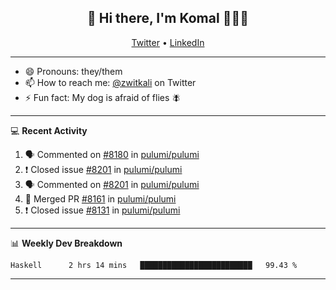 <h2 align="center"> 👋 Hi there, I'm Komal 🧑🏾‍💻 </h2>
<p align="center">
    <a href="https://twitter.com/zwitkali">Twitter</a> •
    <a href="https://www.linkedin.com/in/komal-ali/">LinkedIn</a>
</p>

--------

- 😄 Pronouns: they/them
- 📫 How to reach me: [@zwitkali](https://twitter.com/zwitkali) on Twitter
- ⚡ Fun fact: My dog is afraid of flies 🪰

--------
💻 **Recent Activity**

<!--START_SECTION:activity-->
1. 🗣 Commented on [#8180](https://github.com/pulumi/pulumi/issues/8180) in [pulumi/pulumi](https://github.com/pulumi/pulumi)
2. ❗️ Closed issue [#8201](https://github.com/pulumi/pulumi/issues/8201) in [pulumi/pulumi](https://github.com/pulumi/pulumi)
3. 🗣 Commented on [#8201](https://github.com/pulumi/pulumi/issues/8201) in [pulumi/pulumi](https://github.com/pulumi/pulumi)
4. 🎉 Merged PR [#8161](https://github.com/pulumi/pulumi/pull/8161) in [pulumi/pulumi](https://github.com/pulumi/pulumi)
5. ❗️ Closed issue [#8131](https://github.com/pulumi/pulumi/issues/8131) in [pulumi/pulumi](https://github.com/pulumi/pulumi)
<!--END_SECTION:activity-->

--------

📊 **Weekly Dev Breakdown**
<!--START_SECTION:waka-->
```text
Haskell      2 hrs 14 mins   █████████████████████████   99.43 % 
```
<!--END_SECTION:waka-->

--------
